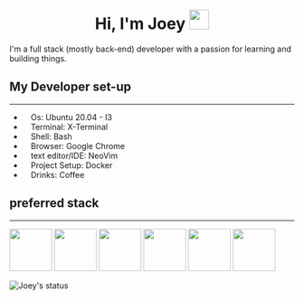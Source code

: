 <div align="center">
 <h1> Hi, I'm Joey <img src="https://media.giphy.com/media/hvRJCLFzcasrR4ia7z/giphy.gif" width="35px"></h1>
</div>
<p>
  I'm a full stack (mostly back-end) developer with a passion for learning and building things.
</p>

<h2>
    My Developer set-up
</h2>
<hr>
<ul>
    <li>
        <img src="https://cdn.jsdelivr.net/gh/devicons/devicon/icons/ubuntu/ubuntu-plain.svg" width="10px" />
        Os: Ubuntu 20.04 - I3
    </li>
    <li>
        <img src="https://cdn-icons-png.flaticon.com/512/0/656.png" width="10px" />
        Terminal: X-Terminal
    </li>
    <li>
        <img src="https://cdn.jsdelivr.net/gh/devicons/devicon/icons/bash/bash-plain.svg" width="10px" />
        Shell: Bash
    </li>
    <li>
        <img src="https://cdn.jsdelivr.net/gh/devicons/devicon/icons/chrome/chrome-original.svg" width="10px" />
        Browser: Google Chrome
    </li>
    <li>
        <img src="https://cdn.jsdelivr.net/gh/devicons/devicon/icons/vim/vim-original.svg" width="10px" />
        text editor/IDE: NeoVim 
    </li>
    <li>
        <img src="https://cdn.jsdelivr.net/gh/devicons/devicon/icons/docker/docker-plain.svg" width="10px" />
        Project Setup: Docker
    </li>
    <li>
        <img src="https://cdn.jsdelivr.net/gh/devicons/devicon/icons/coffeescript/coffeescript-original.svg" width="10px" />
        Drinks: Coffee
    </li>
</ul>

<h2>
    preferred stack
</h2>
<hr>



<code><img src="https://cdn-icons-png.flaticon.com/512/5968/5968332.png" width="75px"></code>
<code><img src="https://cdn.jsdelivr.net/gh/devicons/devicon/icons/symfony/symfony-original.svg" width="75px"></code>
<code><img src="https://cdn.jsdelivr.net/gh/devicons/devicon/icons/docker/docker-plain.svg" width="75px"></code>
<code><img src="https://cdn.jsdelivr.net/gh/devicons/devicon/icons/mysql/mysql-original.svg" width="75px"></code>
<code><img src="https://cdn.jsdelivr.net/gh/devicons/devicon/icons/react/react-original.svg" width="75px"></code>
<code><img src="https://cdn.jsdelivr.net/gh/devicons/devicon/icons/typescript/typescript-original.svg" width="75px"></code>

![Joey's status](https://github-readme-stats.vercel.app/api?username=joey-dev&count_private=true&show_icons=true&theme=default)
